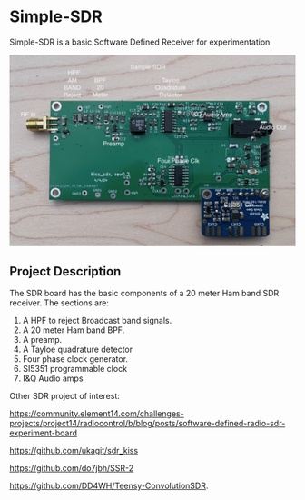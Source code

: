 # Simple-SDR
Simple-SDR is a basic Software Defined Receiver for experimentation

![Robot_Front](https://github.com/jerryok826/Simple-SDR/blob/main/Pictures/simple_sdr_caption.jpeg)

## Project Description
The SDR board has the basic components of a 20 meter Ham band SDR receiver. The sections are:
1. A HPF to reject Broadcast band signals.
2. A 20 meter Ham band BPF.
3. A preamp.
4. A Tayloe quadrature detector
5. Four phase clock generator.
6. SI5351 programmable clock
7. I&Q Audio amps

Other SDR project of interest:

https://community.element14.com/challenges-projects/project14/radiocontrol/b/blog/posts/software-defined-radio-sdr-experiment-board

https://github.com/ukagit/sdr_kiss

https://github.com/do7jbh/SSR-2

https://github.com/DD4WH/Teensy-ConvolutionSDR.
